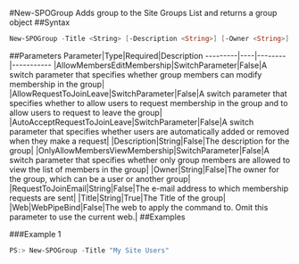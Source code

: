 #New-SPOGroup
Adds group to the Site Groups List and returns a group object
##Syntax
```powershell
New-SPOGroup -Title <String> [-Description <String>] [-Owner <String>] [-AllowRequestToJoinLeave [<SwitchParameter>]] [-AutoAcceptRequestToJoinLeave [<SwitchParameter>]] [-AllowMembersEditMembership [<SwitchParameter>]] [-OnlyAllowMembersViewMembership [<SwitchParameter>]] [-RequestToJoinEmail <String>] [-Web <WebPipeBind>]
```


##Parameters
Parameter|Type|Required|Description
---------|----|--------|-----------
|AllowMembersEditMembership|SwitchParameter|False|A switch parameter that specifies whether group members can modify membership in the group|
|AllowRequestToJoinLeave|SwitchParameter|False|A switch parameter that specifies whether to allow users to request membership in the group and to allow users to request to leave the group|
|AutoAcceptRequestToJoinLeave|SwitchParameter|False|A switch parameter that specifies whether users are automatically added or removed when they make a request|
|Description|String|False|The description for the group|
|OnlyAllowMembersViewMembership|SwitchParameter|False|A switch parameter that specifies whether only group members are allowed to view the list of members in the group|
|Owner|String|False|The owner for the group, which can be a user or another group|
|RequestToJoinEmail|String|False|The e-mail address to which membership requests are sent|
|Title|String|True|The Title of the group|
|Web|WebPipeBind|False|The web to apply the command to. Omit this parameter to use the current web.|
##Examples

###Example 1
```powershell
PS:> New-SPOGroup -Title "My Site Users"
```

